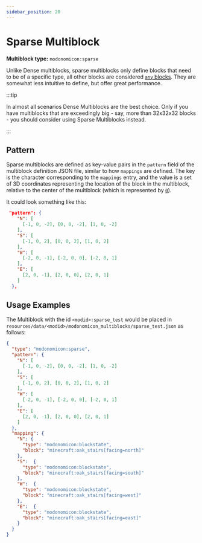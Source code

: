 ```yaml
---
sidebar_position: 20
---
```


# Sparse Multiblock

**Multiblock type:** `modonomicon:sparse`

Unlike Dense multiblocks, sparse multiblocks only define blocks that need to be of a specific type, all other blocks are considered [`any` blocks](../state-matchers/any-matcher). They are somewhat less intuitive to define, but offer great performance. 

:::tip 

In almost all scenarios Dense Multiblocks are the best choice. Only if you have multiblocks that are exceedingly big - say, more than 32x32x32 blocks - you should consider using Sparse Multiblocks instead.

::: 

## Pattern 

Sparse multiblocks are defined as key-value pairs in the `pattern` field of the multiblock definition JSON file, similar to how `mappings` are defined.
The key is the character corresponding to the `mappings` entry, and the value is a set of 3D coordinates representing the location of the block in the multiblock, relative to the center of the multiblock (which is represented by [`0`](./defining-multiblocks#multiblock-center-0)).

It could look something like this:

```json 
 "pattern": {
    "N": [
      [-1, 0, -2], [0, 0, -2], [1, 0, -2]
    ],
    "S": [
      [-1, 0, 2], [0, 0, 2], [1, 0, 2]
    ],
    "W": [
      [-2, 0, -1], [-2, 0, 0], [-2, 0, 1]
    ],
    "E": [
      [2, 0, -1], [2, 0, 0], [2, 0, 1]
    ]
  },
```


## Usage Examples


The Multiblock with the id `<modid>:sparse_test` would be placed in `resources/data/<modid>/modonomicon_multiblocks/sparse_test.json` as follows:
```json
{
  "type": "modonomicon:sparse",
  "pattern": {
    "N": [
      [-1, 0, -2], [0, 0, -2], [1, 0, -2]
    ],
    "S": [
      [-1, 0, 2], [0, 0, 2], [1, 0, 2]
    ],
    "W": [
      [-2, 0, -1], [-2, 0, 0], [-2, 0, 1]
    ],
    "E": [
      [2, 0, -1], [2, 0, 0], [2, 0, 1]
    ]
  },
  "mapping": {
    "N": {
      "type": "modonomicon:blockstate",
      "block": "minecraft:oak_stairs[facing=north]"
    },
    "S":  {
      "type": "modonomicon:blockstate",
      "block": "minecraft:oak_stairs[facing=south]"
    },
    "W":  {
      "type": "modonomicon:blockstate",
      "block": "minecraft:oak_stairs[facing=west]"
    },
    "E":  {
      "type": "modonomicon:blockstate",
      "block": "minecraft:oak_stairs[facing=east]"
    }
  }
}
```